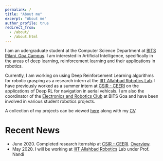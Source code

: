 ```yaml
---
permalink: /
title: "About me"
excerpt: "About me"
author_profile: true
redirect_from: 
  - /about/
  - /about.html
---
```


I am an udergraduate student at the Computer Science Department at [BITS Pilani, Goa Campus](https://www.bits-pilani.ac.in/goa/). I am interested in Artificial Intelligence, specifically in the areas of deep learning, reinforcement learning and their applications in robotics.

Currently, I am working on using Deep Reinforcement Learning algorithms for robotic grasping as a research intern at the [IIIT Allahbad Robotics Lab](https://robita.iiita.ac.in/). I have previously worked as a summer intern at [CSIR - CEERI](https://www.ceeri.res.in/) on the applications of Deep RL for navigation in aerial vehicals. I am also the coordinator of the [Electronics and Robotics Club](http://erc-bpgc.github.io/) at BITS Goa and have been involved in various student robotics projects.

A collection of my projects can be viewed [here](../projects/) along with my [CV](../files/Atharv_Sonwane_CV.pdf).

# Recent News

- June 2020. Completed research iternship at [CSIR - CEERI](ceeri.res.in). [Overview](../projects/drone_automation).
- May 2020. I will be working at [IIIT Allahbad Robotics](https://robita.iiita.ac.in/) Lab under Prof. Nandi
